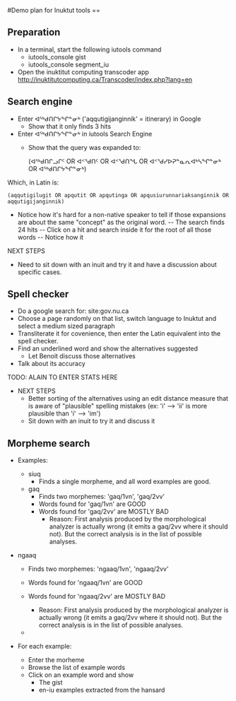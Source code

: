 #Demo plan for Inuktut tools ==

## Preparation

- In a terminal, start the following iutools command
  - iutools_console gist
  - iutools_console segment_iu
- Open the inuktitut computing transcoder app
    http://inuktitutcomputing.ca/Transcoder/index.php?lang=en

## Search engine

- Enter ᐊᖅᑯᑎᒋᔭᖏᓐᓂᒃ ('aqqutigijanginnik' = itinerary) in Google
  - Show that it only finds 3 hits
- Enter ᐊᖅᑯᑎᒋᔭᖏᓐᓂᒃ in iutools Search Engine
  - Show that the query was expanded to:

    (ᐊᖅᑯᑎᒋᓗᒋᑦ OR ᐊᑉᖁᑎᑦ OR ᐊᑉᖁᑎᖓ OR ᐊᑉᖁᓯᐅᕈᓐᓇᕆᐊᒃᓴᖏᓐᓂᒃ OR ᐊᖅᑯᑎᒋᔭᖏᓐᓂᒃ)
    
Which, in Latin is: 

    (aqqutigilugit OR apqutit OR apqutinga OR apqusiurunnariaksanginnik OR aqqutigijanginnik)

  - Notice how it's hard for a non-native speaker to tell if 
    those expansions are about the same "concept" as the original 
   word.
-- The search finds 24 hits
-- Click on a hit and search inside it for the root of all those words
-- Notice how it
   
NEXT STEPS
- Need to sit down with an inuit and try it and have a 
  discussion about specific cases.

## Spell checker
- Do a google search for: 
    site:gov.nu.ca
- Choose a page randomly on that list, switch language to Inuktut
  and select a medium sized paragraph
- Transliterate it for covenience, then enter the Latin equivalent 
  into the spell checker.
- Find an underlined word and show the alternatives suggested
  - Let Benoit discuss those alternatives
- Talk about its accuracy

TODO: ALAIN TO ENTER STATS HERE

- NEXT STEPS
  - Better sorting of the alternatives using an edit distance measure 
    that is aware of "plausible" spelling mistakes (ex: 'i' --> 'ii'
    is more plausible than 'i' --> 'im') 
  - Sit down with an inuit to try it and discuss it 
  
## Morpheme search

- Examples:
  - siuq
    - Finds a single morpheme, and all word examples are good.
  - gaq 
    - Finds two morphemes: 'gaq/1vn', 'gaq/2vv'
    - Words found for 'gaq/1vn' are GOOD
    - Words found for 'gaq/2vv' are MOSTLY BAD
      - Reason: First analysis produced by the morphological 
        analyzer is actually wrong (it emits a gaq/2vv where it
        should not). But the correct analysis is in the list of 
        possible analyses.
- ngaaq
    - Finds two morphemes: 'ngaaq/1vn', 'ngaaq/2vv'
    - Words found for 'ngaaq/1vn' are GOOD
    - Words found for 'ngaaq/2vv' are MOSTLY BAD
      - Reason: First analysis produced by the morphological 
        analyzer is actually wrong (it emits a gaq/2vv where it
        should not). But the correct analysis is in the list of 
        possible analyses.
  
  - 
  
- For each example:
  - Enter the morheme
  - Browse the list of example words
  - Click on an example word and show
    - The gist
    - en-iu examples extracted from the hansard  
  
  